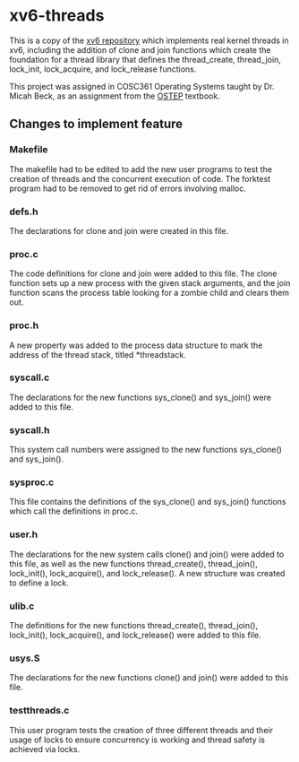 # xv6-threads

This is a copy of the [xv6 repository](https://github.com/mit-pdos/xv6-public) which implements real kernel threads in xv6, including the addition of clone and join functions which create the foundation for a thread library that defines the thread_create, thread_join, lock_init, lock_acquire, and lock_release functions.

This project was assigned in COSC361 Operating Systems taught by Dr. Micah Beck, as an assignment from the [OSTEP](https://github.com/remzi-arpacidusseau/ostep-projects) textbook.

## Changes to implement feature

### Makefile
The makefile had to be edited to add the new user programs to test the creation of threads and the concurrent execution of code. The forktest program had to be removed to get rid of errors involving malloc.

### defs.h
The declarations for clone and join were created in this file.

### proc.c
The code definitions for clone and join were added to this file. The clone function sets up a new process with the given stack arguments, and the join function scans the process table looking for a zombie child and clears them out.

### proc.h
A new property was added to the process data structure to mark the address of the thread stack, titled *threadstack.

### syscall.c
The declarations for the new functions sys_clone() and sys_join() were added to this file.

### syscall.h
This system call numbers were assigned to the new functions sys_clone() and sys_join().

### sysproc.c
This file contains the definitions of the sys_clone() and sys_join() functions which call the definitions in proc.c.

### user.h
The declarations for the new system calls clone() and join() were added to this file, as well as the new functions thread_create(), thread_join(), lock_init(), lock_acquire(), and lock_release(). A new structure was created to define a lock.

### ulib.c
The definitions for the new functions thread_create(), thread_join(), lock_init(), lock_acquire(), and lock_release() were added to this file.

### usys.S
The declarations for the new functions clone() and join() were added to this file.

### testthreads.c
This user program tests the creation of three different threads and their usage of locks to ensure concurrency is working and thread safety is achieved via locks.
